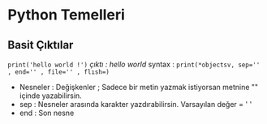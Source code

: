 # Python Temelleri
## Basit Çıktılar
`print('hello world !')`
*çıktı : hello world* 
syntax : `print(*objectsv, sep='' , end='' , file='' , flısh=)`
* Nesneler :  Değişkenler ; Sadece bir metin yazmak istiyorsan metnine "" içinde yazabilirsin.
* sep : Nesneler arasında karakter yazdırabilirsin. Varsayılan değer = ' '
* end : Son nesne
